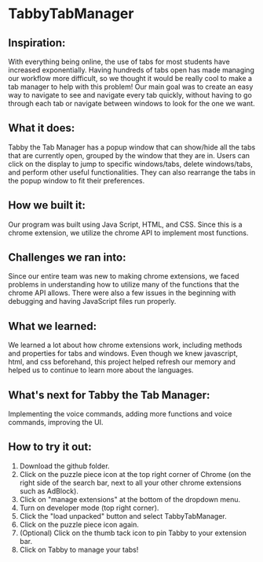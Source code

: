 ﻿# TabbyTabManager
 

## Inspiration:

With everything being online, the use of tabs for most students have increased exponentially. Having hundreds of tabs open has made managing our workflow more difficult, so we thought it would be really cool to make a tab manager to help with this problem! Our main goal was to create an easy way to navigate to see and navigate every tab quickly, without having to go through each tab or navigate between windows to look for the one we want.

## What it does:

Tabby the Tab Manager has a popup window that can show/hide all the tabs that are currently open, grouped by the window that they are in. Users can click on the display to jump to specific windows/tabs, delete windows/tabs, and perform other useful functionalities. They can also rearrange the tabs in the popup window to fit their preferences.

## How we built it:

Our program was built using Java Script, HTML, and CSS. Since this is a chrome extension, we utilize the chrome API to implement most functions.

## Challenges we ran into:

Since our entire team was new to making chrome extensions, we faced problems in understanding how to utilize many of the functions that the chrome API allows. There were also a few issues in the beginning with debugging and having JavaScript files run properly.

## What we learned:

We learned a lot about how chrome extensions work, including methods and properties for tabs and windows. Even though we knew javascript, html, and css beforehand, this project helped refresh our memory and helped us to continue to learn more about the languages.

## What's next for Tabby the Tab Manager:

Implementing the voice commands, adding more functions and voice commands, improving the UI.

## How to try it out:
1. Download the github folder.
2. Click on the puzzle piece icon at the top right corner of Chrome (on the right side of the search bar, next to all your other chrome extensions such as AdBlock).
3. Click on "manage extensions" at the bottom of the dropdown menu.
4. Turn on developer mode (top right corner).
5. Click the "load unpacked" button and select TabbyTabManager.
6. Click on the puzzle piece icon again.
7. (Optional) Click on the thumb tack icon to pin Tabby to your extension bar.
8. Click on Tabby to manage your tabs!
